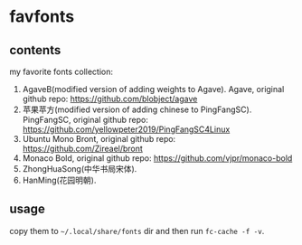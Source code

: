 # favfonts

## contents
my favorite fonts collection:

1. AgaveB(modified version of adding weights to Agave). Agave, original github repo: https://github.com/blobject/agave
2. 苹果苹方(modified version of adding chinese to PingFangSC). PingFangSC, original github repo: https://github.com/yellowpeter2019/PingFangSC4Linux
3. Ubuntu Mono Bront, original github repo: https://github.com/Zireael/bront
4. Monaco Bold, original github repo: https://github.com/vjpr/monaco-bold
5. ZhongHuaSong(中华书局宋体).
6. HanMing(花园明朝).



## usage
 copy them to `~/.local/share/fonts` dir and then run `fc-cache -f -v`.
